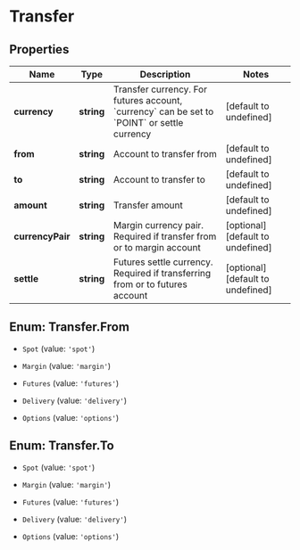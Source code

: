 # Transfer

## Properties

Name | Type | Description | Notes
------------ | ------------- | ------------- | -------------
**currency** | **string** | Transfer currency. For futures account, &#x60;currency&#x60; can be set to &#x60;POINT&#x60; or settle currency | [default to undefined]
**from** | **string** | Account to transfer from | [default to undefined]
**to** | **string** | Account to transfer to | [default to undefined]
**amount** | **string** | Transfer amount | [default to undefined]
**currencyPair** | **string** | Margin currency pair. Required if transfer from or to margin account | [optional] [default to undefined]
**settle** | **string** | Futures settle currency. Required if transferring from or to futures account | [optional] [default to undefined]

## Enum: Transfer.From

* `Spot` (value: `'spot'`)

* `Margin` (value: `'margin'`)

* `Futures` (value: `'futures'`)

* `Delivery` (value: `'delivery'`)

* `Options` (value: `'options'`)


## Enum: Transfer.To

* `Spot` (value: `'spot'`)

* `Margin` (value: `'margin'`)

* `Futures` (value: `'futures'`)

* `Delivery` (value: `'delivery'`)

* `Options` (value: `'options'`)


